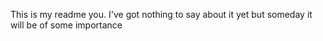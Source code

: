 This is my readme you. I've got nothing to say about it yet but someday it will be of some importance